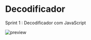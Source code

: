 # Decodificador

Sprint 1 : Decodificador com JavaScript

![preview](https://user-images.githubusercontent.com/43629739/236707350-c865e3f2-7a53-4233-8082-def41db3b764.png)
